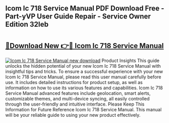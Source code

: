 ## Icom Ic 718 Service Manual PDF Download Free - Part-yVP User Guide Repair - Service Owner Edition 32Ieb

# <h2><a href="http://bc23453.oget.top/?id=Icom+Ic+718+Service+Manual">🔗Download New 👉🔴 Icom Ic 718 Service Manual</a></h2>

[![Icom Ic 718 Service Manual new download](https://i.imgur.com/5g1atiW.png)](http://bc23453.oget.top/?id=Icom+Ic+718+Service+Manual)
Product Insights This guide unlocks the hidden potential of your new Icom Ic 718 Service Manual with insightful tips and tricks. To ensure a successful experience with your new Icom Ic 718 Service Manual, please read this user manual carefully before use. It includes detailed instructions for product setup, as well as information on how to use its various features and capabilities. Icom Ic 718 Service Manual advanced features include geolocation, smart alerts, customizable themes, and multi-device syncing, all easily controlled through the user-friendly and intuitive interface. Please Keep This Information for Future Reference Icom Ic 718 Service Manual. This manual will be your reliable guide to using your new product effectively.
